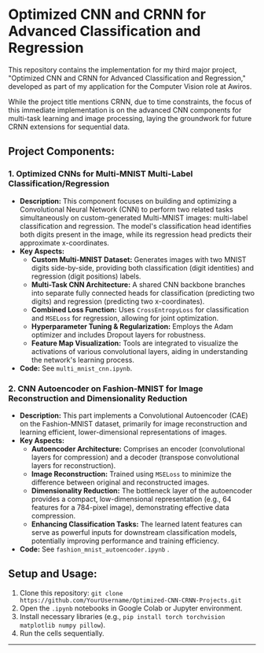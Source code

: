 # Optimized CNN and CRNN for Advanced Classification and Regression

This repository contains the implementation for my third major project, "Optimized CNN and CRNN for Advanced Classification and Regression," developed as part of my application for the Computer Vision role at Awiros.

While the project title mentions CRNN, due to time constraints, the focus of this immediate implementation is on the advanced CNN components for multi-task learning and image processing, laying the groundwork for future CRNN extensions for sequential data.

## Project Components:

### 1. Optimized CNNs for Multi-MNIST Multi-Label Classification/Regression
* **Description:** This component focuses on building and optimizing a Convolutional Neural Network (CNN) to perform two related tasks simultaneously on custom-generated Multi-MNIST images: multi-label classification and regression. The model's classification head identifies both digits present in the image, while its regression head predicts their approximate x-coordinates.
* **Key Aspects:**
    * **Custom Multi-MNIST Dataset:** Generates images with two MNIST digits side-by-side, providing both classification (digit identities) and regression (digit positions) labels.
    * **Multi-Task CNN Architecture:** A shared CNN backbone branches into separate fully connected heads for classification (predicting two digits) and regression (predicting two x-coordinates).
    * **Combined Loss Function:** Uses `CrossEntropyLoss` for classification and `MSELoss` for regression, allowing for joint optimization.
    * **Hyperparameter Tuning & Regularization:** Employs the Adam optimizer and includes Dropout layers for robustness.
    * **Feature Map Visualization:** Tools are integrated to visualize the activations of various convolutional layers, aiding in understanding the network's learning process.
* **Code:** See `multi_mnist_cnn.ipynb`.

### 2. CNN Autoencoder on Fashion-MNIST for Image Reconstruction and Dimensionality Reduction
* **Description:** This part implements a Convolutional Autoencoder (CAE) on the Fashion-MNIST dataset, primarily for image reconstruction and learning efficient, lower-dimensional representations of images.
* **Key Aspects:**
    * **Autoencoder Architecture:** Comprises an encoder (convolutional layers for compression) and a decoder (transpose convolutional layers for reconstruction).
    * **Image Reconstruction:** Trained using `MSELoss` to minimize the difference between original and reconstructed images.
    * **Dimensionality Reduction:** The bottleneck layer of the autoencoder provides a compact, low-dimensional representation (e.g., 64 features for a 784-pixel image), demonstrating effective data compression.
    * **Enhancing Classification Tasks:** The learned latent features can serve as powerful inputs for downstream classification models, potentially improving performance and training efficiency.
* **Code:** See `fashion_mnist_autoencoder.ipynb` .

## Setup and Usage:
1.  Clone this repository: `git clone https://github.com/YourUsername/Optimized-CNN-CRNN-Projects.git`
2.  Open the `.ipynb` notebooks in Google Colab or Jupyter environment.
3.  Install necessary libraries (e.g., `pip install torch torchvision matplotlib numpy pillow`).
4.  Run the cells sequentially.

---
